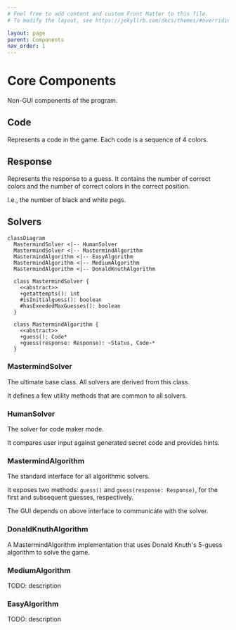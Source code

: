 ```yaml
---
# Feel free to add content and custom Front Matter to this file.
# To modify the layout, see https://jekyllrb.com/docs/themes/#overriding-theme-defaults

layout: page
parent: Components
nav_order: 1
---
```


# Core Components

Non-GUI components of the program.

## Code

Represents a code in the game. Each code is a sequence of 4 colors.

## Response

Represents the response to a guess. It contains the number of correct colors and
the number of correct colors in the correct position.

I.e., the number of black and white pegs.

## Solvers

```mermaid
classDiagram
  MastermindSolver <|-- HumanSolver
  MastermindSolver <|-- MastermindAlgorithm
  MastermindAlgorithm <|-- EasyAlgorithm
  MastermindAlgorithm <|-- MediumAlgorithm
  MastermindAlgorithm <|-- DonaldKnuthAlgorithm

  class MastermindSolver {
    <<abstract>>
    +getattempts(): int
    #isInitialguess(): boolean
    #hasExeededMaxGuesses(): boolean
  }

  class MastermindAlgorithm {
    <<abstract>>
    +guess(): Code*
    +guess(response: Response): ~Status, Code~*
  }
```

### MastermindSolver

The ultimate base class. All solvers are derived from this class.

It defines a few utility methods that are common to all solvers.

### HumanSolver

The solver for code maker mode.

It compares user input against generated secret code and provides hints.

### MastermindAlgorithm

The standard interface for all algorithmic solvers.

It exposes two methods: `guess()` and `guess(response: Response)`, for the first
and subsequent guesses, respectively.

The GUI depends on above interface to communicate with the solver.

### DonaldKnuthAlgorithm

A MastermindAlgorithm implementation that uses Donald Knuth's 5-guess algorithm
to solve the game.

### MediumAlgorithm

TODO: description

### EasyAlgorithm

TODO: description

